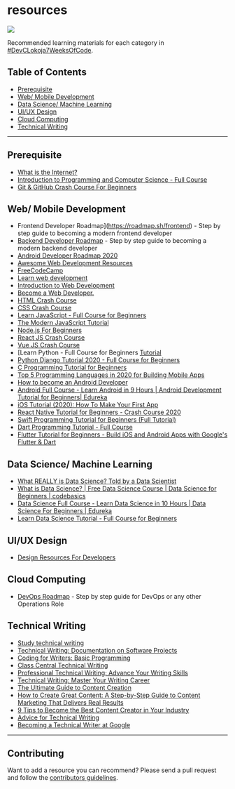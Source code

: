 # resources

![](https://cdn.hashnode.com/res/hashnode/image/upload/v1588914178079/FuU9rJRtU.png)

Recommended learning materials for each category in [#DevCLokoja7WeeksOfCode](https://github.com/devclokoja/7WeeksOfCode).

## Table of Contents

- [Prerequisite]()
- [Web/ Mobile Development](https://github.com/devclokoja/resources#web-mobile-development)
- [Data Science/ Machine Learning](https://github.com/devclokoja/resources#data-science-machine-learning)
- [UI/UX Design](https://github.com/devclokoja/resources#uiux-design)
- [Cloud Computing](https://github.com/devclokoja/resources#cloud-computing)
- [Technical Writing](https://github.com/devclokoja/resources#technical-writing)

---

## Prerequisite

- [What is the Internet?](https://www.youtube.com/watch?v=Dxcc6ycZ73M)
- [Introduction to Programming and Computer Science - Full Course](https://www.youtube.com/watch?v=zOjov-2OZ0E)
- [Git & GitHub Crash Course For Beginners](https://www.youtube.com/watch?v=SWYqp7iY_Tc)

## Web/ Mobile Development

- Frontend Developer Roadmap](https://roadmap.sh/frontend) - Step by step guide to becoming a modern frontend developer
- [Backend Developer Roadmap](https://roadmap.sh/backend) - Step by step guide to becoming a modern backend developer
- [Android Developer Roadmap 2020](https://github.com/mobile-roadmap/android-developer-roadmap)
- [Awesome Web Development Resources](https://github.com/mrmartineau/awesome-web-dev-resources)
- [FreeCodeCamp](https://www.freecodecamp.org/)
- [Learn web development](https://developer.mozilla.org/en-US/docs/Learn)
- [Introduction to Web Development](https://www.coursera.org/learn/web-development)
- [Become a Web Developer.](https://www.codecademy.com/learn/paths/web-development)
- [HTML Crash Course](https://www.youtube.com/watch?v=UB1O30fR-EE)
- [CSS Crash Course](https://www.youtube.com/watch?v=yfoY53QXEnI)
- [Learn JavaScript - Full Course for Beginners](https://www.youtube.com/watch?v=PkZNo7MFNFg)
- [The Modern JavaScript Tutorial](https://javascript.info/)
- [Node.js For Beginners](https://www.youtube.com/watch?v=fBNz5xF-Kx4)
- [React JS Crash Course](https://www.youtube.com/watch?v=sBws8MSXN7A)
- [Vue JS Crash Course](https://www.youtube.com/watch?v=Wy9q22isx3U)
- [Learn Python - Full Course for Beginners [Tutorial](https://www.youtube.com/watch?v=rfscVS0vtbw)
- [Python Django Tutorial 2020 - Full Course for Beginners](https://www.youtube.com/watch?v=JT80XhYJdBw)
- [C Programming Tutorial for Beginners](https://www.youtube.com/watch?v=KJgsSFOSQv0)
- [Top 5 Programming Languages in 2020 for Building Mobile Apps](https://www.youtube.com/watch?v=svGztRj5bvs)
- [How to become an Android Developer](https://www.youtube.com/watch?v=VkGTiR8ZMVA)
- [Android Full Course - Learn Android in 9 Hours | Android Development Tutorial for Beginners| Edureka](https://www.youtube.com/watch?v=aS__9RbCyHg)
- [iOS Tutorial (2020): How To Make Your First App](https://www.youtube.com/watch?v=09TeUXjzpKs)
- [React Native Tutorial for Beginners - Crash Course 2020](https://www.youtube.com/watch?v=qSRrxpdMpVc)
- [Swift Programming Tutorial for Beginners (Full Tutorial)](https://www.youtube.com/watch?v=Ulp1Kimblg0)
- [Dart Programming Tutorial - Full Course](https://www.youtube.com/watch?v=Ej_Pcr4uC2Q)
- [Flutter Tutorial for Beginners - Build iOS and Android Apps with Google's Flutter & Dart](https://www.youtube.com/watch?v=GLSG_Wh_YWc)

## Data Science/ Machine Learning

- [What REALLY is Data Science? Told by a Data Scientist](https://www.youtube.com/watch?v=xC-c7E5PK0Y)
- [What is Data Science? | Free Data Science Course | Data Science for Beginners | codebasics](https://www.youtube.com/watch?v=JL_grPUnXzY&list=PLeo1K3hjS3us_ELKYSj_Fth2tIEkdKXvV)
- [Data Science Full Course - Learn Data Science in 10 Hours | Data Science For Beginners | Edureka](https://www.youtube.com/watch?v=-ETQ97mXXF0)
- [Learn Data Science Tutorial - Full Course for Beginners](https://www.youtube.com/watch?v=ua-CiDNNj30)

## UI/UX Design

- [Design Resources For Developers](https://github.com/bradtraversy/design-resources-for-developers)


## Cloud Computing

- [DevOps Roadmap](https://roadmap.sh/devops) - Step by step guide for DevOps or any other Operations Role

## Technical Writing

- [Study technical writing](https://developers.google.com/tech-writing/overview)
- [Technical Writing: Documentation on Software Projects](https://www.pluralsight.com/courses/technical-writing-software-documentation)
- [Coding for Writers: Basic Programming](https://www.udemy.com/course/coding-for-writers-1-basic-programming/)
- [Class Central Technical Writing](https://www.classcentral.com/course/technical-writing-7117)
- [Professional Technical Writing: Advance Your Writing Skills](https://www.udemy.com/technical-writing-and-editing/)
- [Technical Writing: Master Your Writing Career](https://www.udemy.com/technical-writing/)
- [The Ultimate Guide to Content Creation](https://blog.hubspot.com/marketing/content-creation)
- [How to Create Great Content: A Step-by-Step Guide to Content Marketing That Delivers Real Results](https://www.inc.com/jeff-haden/how-to-create-great-content-a-step-by-step-guide-to-content-marketing-that-delivers-real-results.html)
- [9 Tips to Become the Best Content Creator in Your Industry](https://www.weidert.com/blog/tips-to-make-you-the-best-content-creator-in-your-industry)
- [Advice for Technical Writing](https://css-tricks.com/advice-for-technical-writing/)
- [Becoming a Technical Writer at Google](https://developers.google.com/tech-writing/becoming)

---

## Contributing

Want to add a resource you can recommend? Please send a pull request and follow the [contributors guidelines](/CONTRIBUTING.md).
